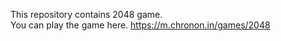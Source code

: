 This repository contains 2048 game. 
</br>You can play the game here. https://m.chronon.in/games/2048
